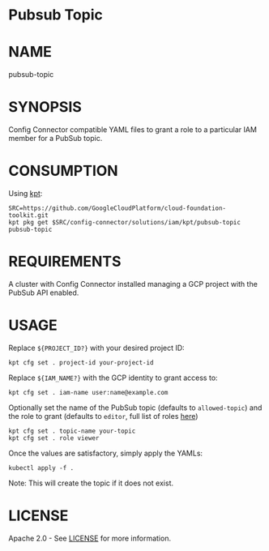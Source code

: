 Pubsub Topic
==================================================

# NAME

  pubsub-topic

# SYNOPSIS

  Config Connector compatible YAML files to grant a role to a particular IAM member for a PubSub topic.

# CONSUMPTION

  Using [kpt](https://googlecontainertools.github.io/kpt/):

  ```
  SRC=https://github.com/GoogleCloudPlatform/cloud-foundation-toolkit.git
  kpt pkg get $SRC/config-connector/solutions/iam/kpt/pubsub-topic pubsub-topic
  ```

# REQUIREMENTS

  A cluster with Config Connector installed managing a GCP project with the
PubSub API enabled.

# USAGE

  Replace `${PROJECT_ID?}` with your desired project ID:
  ```
  kpt cfg set . project-id your-project-id
  ```

  Replace `${IAM_NAME?}` with the GCP identity to grant access to:
  ```
  kpt cfg set . iam-name user:name@example.com
  ```

  Optionally set the name of the PubSub topic (defaults to `allowed-topic`) and
the role to grant (defaults to `editor`, full list of roles
[here](https://cloud.google.com/iam/docs/understanding-roles#pub-sub-roles))
  ```
  kpt cfg set . topic-name your-topic
  kpt cfg set . role viewer
  ```

  Once the values are satisfactory, simply apply the YAMLs:
  ```
  kubectl apply -f .
  ```

  Note: This will create the topic if it does not exist.


# LICENSE

  Apache 2.0 - See [LICENSE](/LICENSE) for more information.

